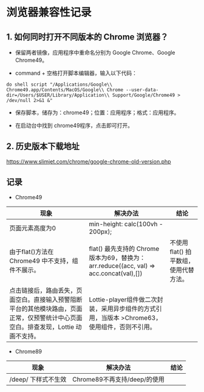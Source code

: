 # 浏览器兼容性记录

## 1. 如何同时打开不同版本的 Chrome 浏览器？
- 保留两者镜像，应用程序中重命名分别为 Google Chrome、Google Chrome49。

- command + 空格打开脚本编辑器，输入以下代码：
```
do shell script "/Applications/Google\\ Chrome49.app/Contents/MacOS/Google\\ Chrome --user-data-dir=/Users/$USER/Library/Application\\ Support/Google/Chrome49 > /dev/null 2>&1 &"
```

- 保存脚本，储存为：chrome49；位置：应用程序；格式：应用程序。

- 在启动台中找到 chrome49程序，点击即可打开。
## 2. 历史版本下载地址

https://www.slimjet.com/chrome/google-chrome-old-version.php

## 记录

- Chrome49

|现象|	解决办法	|结论
|--|--|--|
|页面元素高度为0|min-height: calc(100vh - 200px);| |
|由于flat()方法在 Chrome49 中不支持，组件不展示。|flat() 最先支持的 Chrome 版本为69，替换为：arr.reduce((acc, val) => acc.concat(val),[])|不使用flat() 拍平数组，使用代替方法。|
|点击链接后，路由丢失，页面空白。直接输入预警阻断平台的其他模块路由，页面正常，仅预警统计中心页面空白。排查发现，Lottie 动画不支持。|Lottie-player组件做二次封装，采用异步组件的方式引用，当版本 >Chrome63，使用组件，否则不引用。||


- Chrome89

|现象|	解决办法	|结论
|--|--|--|
|/deep/ 下样式不生效 |Chrome89不再支持/deep/的使用 ||

